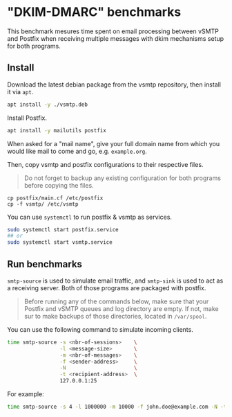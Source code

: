 # "DKIM-DMARC" benchmarks

This benchmark mesures time spent on email processing between vSMTP and Postfix when receiving multiple messages with dkim mechanisms setup for both programs.

## Install

Download the latest debian package from the vsmtp repository, then install it via `apt`.

```sh
apt install -y ./vsmtp.deb
```

Install Postfix.

```sh
apt install -y mailutils postfix
```

When asked for a "mail name", give your full domain name from which you would like mail to come and go, e.g. `example.org`.

Then, copy vsmtp and postfix configurations to their respective files.

> Do not forget to backup any existing configuration for both programs before copying the files.

```
cp postfix/main.cf /etc/postfix
cp -f vsmtp/ /etc/vsmtp
```

You can use `systemctl` to run postfix & vsmtp as services.

```sh
sudo systemctl start postfix.service
## or
sudo systemctl start vsmtp.service
```

## Run benchmarks

`smtp-source` is used to simulate email traffic, and `smtp-sink` is used to act as a receiving server. Both of those programs
are packaged with postfix.

> Before running any of the commands below, make sure that your Postfix and vSMTP queues and log directory are empty. If not, make sur to make backups of those directories, located in `/var/spool`.

You can use the following command to simulate incoming clients.

```sh
time smtp-source -s <nbr-of-sessions>    \
                 -l <message-size>       \
                 -m <nbr-of-messages>    \
                 -f <sender-address>     \
                 -N                      \
                 -t <recipient-address>  \
                 127.0.0.1:25
```

For example:

```sh
time smtp-source -s 4 -l 1000000 -m 10000 -f john.doe@example.com -N -t jane.doe@example.com 127.0.0.1:25
```
